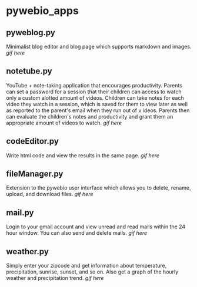 # pywebio_apps

## pyweblog.py
Minimalist blog editor and blog page which supports markdown and images.
*gif here*

## notetube.py
YouTube + note-taking application that encourages productivity. Parents can set a password for a session that their children can access to watch only a custom alotted amount of videos. Children can take notes for each video they watch in a session, which is saved for them to view later as well as reported to the parent's email when they run out of v
ideos. Parents then can evaluate the children's notes and productivity and grant them an appropriate amount of videos to watch.
*gif here*

## codeEditor.py
Write html code and view the results in the same page. 
*gif here*

## fileManager.py
Extension to the pywebio user interface which allows you to delete, rename, upload, and download files.
*gif here*

## mail.py
Login to your gmail account and view unread and read mails within the 24 hour window. You can also send and delete mails.
*gif here*

## weather.py
Simply enter your zipcode and get information about temperature, precipitation, sunrise, sunset, and so on. Also get a graph of the hourly weather and  precipitation trend.
*gif here*
